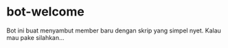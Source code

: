 # bot-welcome
Bot ini buat menyambut member baru dengan skrip yang simpel nyet.
Kalau mau pake silahkan...
